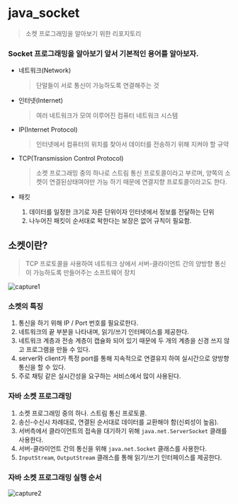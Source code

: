 # java_socket
> 소켓 프로그래밍을 알아보기 위한 리포지토리

### Socket 프로그래밍을 알아보기 앞서 기본적인 용어를 알아보자.

* 네트워크(Network)
    > 단말들이 서로 통신이 가능하도록 연결해주는 것

* 인터넷(Internet)
    > 여러 네트워크가 모여 이루어진 컴퓨터 네트워크 시스템

* IP(Internet Protocol)
    > 인터넷에서 컴퓨터의 위치를 찾아서 데이터를 전송하기 위해 지켜야 할 규약

* TCP(Transmission Control Protocol)
    > 소켓 프로그래밍 중의 하나로 스트림 통신 프로토콜이라고 부르며, 양쪽의 소켓이 연결된상태여야만 가능 하기 때문에 연결지향 프로토콜이라고도 한다.

* 패킷 
    1. 데이터를 일정한 크기로 자른 단위이자 인터넷에서 정보를 전달하는 단위
    2. 나누어진 패킷이 순서대로 돡한다는 보장은 없어 규칙이 필요함.

## 소켓이란?
> TCP 프로토콜을 사용하여 네트워크 상에서 서버-클라이언트 간의 양방향 통신이 가능하도록 만들어주는 소프트웨어 장치

![capture1](https://user-images.githubusercontent.com/63029576/128367306-3326b864-58d2-4109-b70d-3cccafe05002.jpg)

### 소켓의 특징
1. 통신을 하기 위해 IP / Port 번호를 필요로한다.
2. 네트워크의 끝 부분을 나타내며, 읽기/쓰기 인터페이스를 제공한다.
3. 네트워크 계층과 전송 계층이 캡슐화 되어 있기 때문에 두 개의 계층을 신경 쓰지 않고 프로그램을 만들 수 있다.
4. server와 client가 특정 port를 통해 지속적으로 연결유지 하여 실시간으로 양방향 통신을 할 수 있다.
5. 주로 채팅 같은 실시간성을 요구하는 서비스에서 많이 사용된다.

### 자바 소켓 프로그래밍
1. 소켓 프로그래밍 중의 하나. 스트림 통신 프로토콜.
2. 송신-수신시 차례대로, 연결된 순서대로 데이터를 교환해야 함(신뢰성이 높음).
3. 서버측에서 클라이언트의  접속을 대기하기 위해 `java.net.ServerSocket` 클래를 사용한다.
4. 서버-클라이언트 간의 통신을 위해 `java.net.Socket` 클래스를 사용한다.
5. `InputStream`, `OutputStream` 클래스를 통해 읽기/쓰기 인터페이스를 제공한다. 

### 자바 소켓 프로그래밍 실행 순서
![capture2](https://user-images.githubusercontent.com/63029576/128367519-606fc636-542e-479e-b8a0-d431bd4b4348.jpg)
